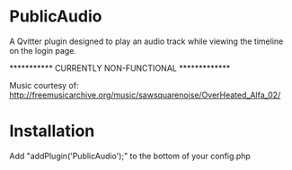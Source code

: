 # PublicAudio
A Qvitter plugin designed to play an audio track while viewing the timeline on the login page.

*********** CURRENTLY NON-FUNCTIONAL *************

Music courtesy of:
http://freemusicarchive.org/music/sawsquarenoise/OverHeated_Alfa_02/

Installation
============
Add "addPlugin('PublicAudio');"
to the bottom of your config.php
